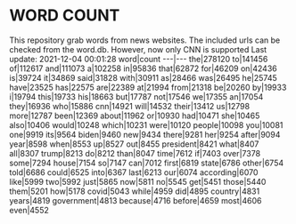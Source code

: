 # WORD COUNT
This repository grab words from news websites. The included urls can be checked from the word.db.
However, now only CNN is supported
Last update: 2021-12-04 00:01:28
word|count
---|---
the|278120
to|141456
of|112617
and|111073
a|102258
in|95836
that|62872
for|46209
on|42436
is|39724
it|34869
said|31828
with|30911
as|28466
was|26495
he|25745
have|23525
has|22575
are|22389
at|21994
from|21318
be|20260
by|19933
i|19794
this|19733
his|18663
but|17787
not|17546
we|17355
an|17054
they|16936
who|15886
cnn|14921
will|14532
their|13412
us|12798
more|12787
been|12369
about|11962
or|10930
had|10471
she|10465
also|10406
would|10248
which|10231
were|10120
people|10098
you|10081
one|9919
its|9564
biden|9460
new|9434
there|9281
her|9254
after|9094
year|8598
when|8553
up|8527
out|8455
president|8421
what|8407
all|8307
trump|8213
do|8212
than|8047
time|7612
if|7403
over|7378
some|7294
house|7154
so|7147
can|7012
first|6819
state|6786
other|6754
told|6686
could|6525
into|6367
last|6213
our|6074
according|6070
like|5999
two|5992
just|5865
now|5811
no|5545
get|5451
those|5440
them|5201
how|5178
covid|5043
while|4959
did|4895
country|4831
years|4819
government|4813
because|4716
before|4659
most|4606
even|4552
